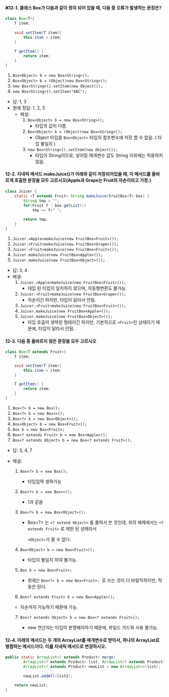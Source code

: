 #### ❌12-1. 클래스 Box가 다음과 같이 정의 되어 있을 때, 다음 중 오류가 발생하는 문장은?

```java
class Box<T>{
    T item;
    
    void setItem(T item){
        this.item = item;
    }
    
    T getItem() {
        return item;
    }
}
```

1. `Box<Object> b = new Box<String>();`
2. `Box<Object> b = (Object)new Box<String>();`
3. `new Box<String>().setItem(new Object());`
4. `new Box<String>().setItem("ABC");`

* 답: 1,  3
* 원래 정답: 1, 2, 3
  * 해설:
    1. `Box<Object> b = new Box<String>();`
       *  타입의 값이 다름.
    2. `Box<Object> b = (Object)new Box<String>();`
       * Object 타입을 `Box<Object>` 타입의 참조변수에 저장 할 수 없음. ( 타입 불일치 )
    3. `new Box<String>().setItem(new Object());`
       * 타입이 String이므로, 넣어질 매개변수 값도 String 이외에는 허용하지 않음.



#### 12-2. 지네릭 메서드 makeJuice()가 아래와 같이 저장되어있을 때, 이 메서드를 올바르게 호출한 문장을 모두 고르시오(Apple과 Grape는 Fruit의 자손이라고 가정.)

```java
class Juicer {
    static <T extends Fruit> String makeJuice(FruitBox<T> box) {
        String tmp = "";
        for(Fruit f : box.getList())
            tmp += f+" ";
        
        return tmp;
    }
}
```

1. `Juicer.<Apple>makeJuice(new FruitBox<Fruit>());`
2. `Juicer.<Fruit>makeJuice(new FruitBox<Grape>());`
3. `Juicer.<Fruit>makeJuice(new FruitBox<Fruit>());`
4. `Juicer.makeJuice(new FruitBox<Apple>());`
5. `Juicer.makeJuice(new FruitBox<Object>());`



* 답: 3, 4
* 해설:
  1. `Juicer.<Apple>makeJuice(new FruitBox<Fruit>());`
     * 대입 된 타입이 일치하지 않으며, 자동형변환도 불가능.
  2. `Juicer.<Fruit>makeJuice(new FruitBox<Grape>());`
     * 자손이긴 하지만, 타입이 달라서 안됨.
  3. `Juicer.<Fruit>makeJuice(new FruitBox<Fruit>());`
  4. `Juicer.makeJuice(new FruitBox<Apple>());`
  5. `Juicer.makeJuice(new FruitBox<Object>());`
     * 타입 호출이 생략된 형태이긴 하지만, 기본적으로 `<Fruit>`인 상태이기 때문에, 타입이 달라서 안됨.



#### 12-3. 다음 중 올바르지 않은 문장을 모두 고르시오

```java
class Box<T extends Fruit>{
    T item;

    void setItem(T item){
        this.item = item;
    }

    T getItem() {
        return item;
    }
}
```

1. `Box<?> b = new Box();`
2. `Box<?> b = new Box<>();`
3. `Box<?> b = new Box<Object>();`
4. `Box<Object> b = new Box<Fruit>();`
5. `Box b = new Box<Fruit>;` 
6. `Box<? extends Fruit> b = new Box<Apple>();`
7. `Box<? extends Object> b = new Box<? extends Fruit>();`



* 답: 3, 4,  7 

* 해설: 

  1. `Box<?> b = new Box();`

     * 타입입력 생략가능

  2. `Box<?> b = new Box<>();`

     * 1과 같음

  3. `Box<?> b = new Box<Object>();`

     * Box<?> 는 `<? extend Object>` 를 줄여서 쓴 것인데, 위의 예제에서는 `<T extends Fruit>` 로 제한 된 상태라서

       `<Object>`가 올 수 없다.

  4. `Box<Object> b = new Box<Fruit>();`

     * 타입이 불일치 하여 불가능.

  5. `Box b = new Box<Fruit>;`

     * 원래는 `Box<?> b = new Box<Fruit>; `로 쓰는 것이 더 바람직하지만, 작동은 된다.

  6.  `Box<? extends Fruit> b = new Box<Apple>();`

     * 자손까지 가능하기 때문에 가능.

  7. `Box<? extends Object> b = new Box<? extends Fruit>();`

     * new 연산자는 타입이 분명해야하기 때문에, 와일드 카드와 사용 불가능.





#### 12-4. 아래의 메서드는 두 개의 ArrayList를 매개변수로 받아서, 하나의 ArrayList로 병합하는 메서드이다. 이를 지네릭 메서드로 변경하시오.

```java
public static ArrayList<? extends Product> merge(
		ArrayList<? extends Product> list, ArrayList<? extends Product> list2) {
   		ArrayList<? extends Product> newList = new ArrayList<>(list);
    
    	newList.addAll(list2);
    
    return newList;
}
```



